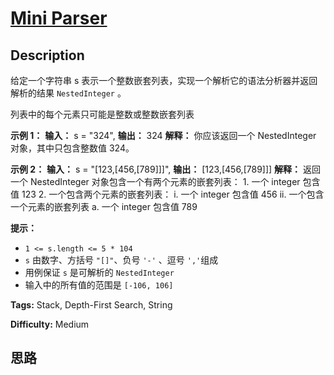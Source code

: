 # [Mini Parser][title]

## Description

给定一个字符串 s 表示一个整数嵌套列表，实现一个解析它的语法分析器并返回解析的结果 `NestedInteger` 。

列表中的每个元素只可能是整数或整数嵌套列表



**示例 1：**
            **输入：** s = "324",    **输出：** 324    **解释：** 你应该返回一个 NestedInteger 对象，其中只包含整数值 324。    

**示例 2：**
            **输入：** s = "[123,[456,[789]]]",    **输出：** [123,[456,[789]]]    **解释：** 返回一个 NestedInteger 对象包含一个有两个元素的嵌套列表：    1. 一个 integer 包含值 123    2. 一个包含两个元素的嵌套列表：        i.  一个 integer 包含值 456        ii. 一个包含一个元素的嵌套列表             a. 一个 integer 包含值 789    



**提示：**

  * `1 <= s.length <= 5 * 104`
  * `s` 由数字、方括号 `"[]"`、负号 `'-'` 、逗号 `','`组成
  * 用例保证 `s` 是可解析的 `NestedInteger`
  * 输入中的所有值的范围是 `[-106, 106]`


**Tags:** Stack, Depth-First Search, String

**Difficulty:** Medium

## 思路

[title]: https://leetcode-cn.com/problems/mini-parser
